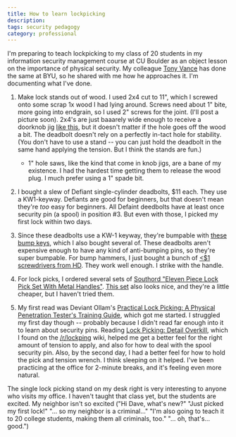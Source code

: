 ```yaml
---
title: How to learn lockpicking
description:
tags: security pedagogy
category: professional
---
```


I'm preparing to teach lockpicking to my class of 20 students in my information security management course at CU Boulder as an object lesson on the importance of physical security.
My colleague [Tony Vance](https://anthonyvance.com/) has done the same at BYU, so he shared with me how he approaches it. I'm documenting what I've done.

1. 	Make lock stands out of wood. I used 2x4 cut to 11", which I screwed onto some scrap 1x wood I had lying around. Screws need about 1" bite, more going into endgrain,
	so I used 2" screws for the joint. (I'll post a picture soon). 2x4's are just baaarely wide enough to receive a doorknob jig [like this](http://www.homedepot.com/p/Ryobi-Wood-Metal-Door-Lock-Installation-Kit-A99DLK4/205209873),
	but it doesn't matter if the hole goes off the wood a bit. The deadbolt doesn't rely on a perfectly in-tact hole for stability. (You don't have to use a stand -- you can just hold the deadbolt in the same hand applying the tension. But I think the stands are fun.)
	* 1" hole saws, like the kind that come in knob jigs, are a bane of my existence. I had the hardest time getting them to release the wood plug. I much prefer using a 1" spade bit.


2.	I bought a slew of Defiant single-cylinder deadbolts, $11 each. They use a KW1-keyway. Defiants are good for beginners, but that doesn't mean they're _too_ easy for beginners.
	All Defaint deedbolts have at least once security pin (a spool) in position #3. But even with those, I picked my first lock within two days.

3.	Since these deadbolts use a KW-1 keyway, they're bumpable with [these bump keys](https://www.bumpmylock.com/kwikset-kw1-house-key-bump-key.html), which I also bought several of.
	These deadbolts aren't expensive enough to have any kind of anti-bumping pins, so they're super bumpable. For bump hammers, I just bought a bunch of [<$1 screwdrivers from HD](http://www.homedepot.com/p/2-in-x-4-in-Phillips-Head-Screwdriver-008-004-NOB/100651743).
	They work well enough. I strike with the handle.

3.	For lock picks, I ordered several sets of [Southord "Eleven Piece Lock Pick Set With Metal Handles"](https://www.southord.com/Lock-Pick-Tools/Lock-Pick-Set-11-Piece-Metal-Handles.html). [This set](http://www.southord.com/Lock-Pick-Tools/Lock-Pick-Set-14-Piece-PXS-14.html)
	also looks nice, and they're a little cheaper, but I haven't tried them.

4. 	My first read was Deviant Ollam's [Practical Lock Picking: A Physical Penetration Tester's Training Guide](http://a.co/3kuTwFw), which got me started. I struggled my first day though -- probably because
	I didn't read far enough into it to learn about security pins. Reading [Lock Picking: Detail Overkill](https://www.dropbox.com/s/y39ix9u9qpqffct/Lockpicking%20Detail%20Overkill.pdf?dl=0), which I found on the [/r/lockping](https://www.reddit.com/r/lockpicking) wiki, helped me get a better
	feel for the right amount of tension to apply, and also for how to deal with the spool security pin. Also, by the second day, I had a better feel for how to hold the pick and tension wrench. I think
	sleeping on it helped. I've been practicing at the office for 2-minute breaks, and it's feeling even more natural.

The single lock picking stand on my desk right is very interesting to anyone who visits my office. I haven't taught that class yet, but the students are excited. My neighbor isn't so excited ("Hi Dave, what's new?" "Just picked my first lock!" "... so my neighbor is a criminal..." "I'm also going to teach it to 20 college students,
making them all criminals, too." "... oh, that's... good.")
